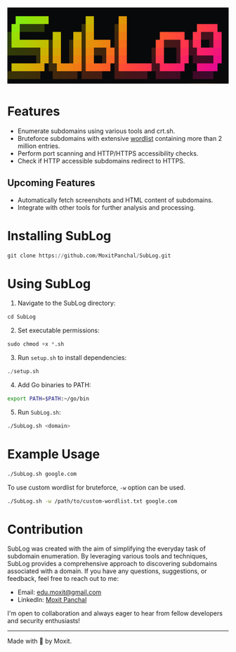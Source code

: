 <h1 align="center">
  <img src="Static/Logo.png" alt="naabu" width="800px">
  <br>
</h1>

# Features

- Enumerate subdomains using various tools and crt.sh.
- Bruteforce subdomains with extensive [wordlist](https://wordlists-cdn.assetnote.io/data/automated/httparchive_subdomains_2024_01_28.txt) containing more than 2 million entries.
- Perform port scanning and HTTP/HTTPS accessibility checks.
- Check if HTTP accessible subdomains redirect to HTTPS.

## Upcoming Features
- Automatically fetch screenshots and HTML content of subdomains.
- Integrate with other tools for further analysis and processing.

# Installing SubLog
```python
git clone https://github.com/MoxitPanchal/SubLog.git
```
# Using SubLog
1. Navigate to the SubLog directory:
```python
cd SubLog
```
2. Set executable permissions:
```python
sudo chmod +x *.sh
```
3. Run `setup.sh` to install dependencies:
```python
./setup.sh
```
4. Add Go binaries to PATH:
```sh
export PATH=$PATH:~/go/bin
```
5. Run `SubLog.sh`:
```sh
./SubLog.sh <domain>
```
# Example Usage
```sh
./SubLog.sh google.com
```
To use custom wordlist for bruteforce, `-w` option can be used.
```sh
./SubLog.sh -w /path/to/custom-wordlist.txt google.com
```
# Contribution
SubLog was created with the aim of simplifying the everyday task of subdomain enumeration. By leveraging various tools and techniques, SubLog provides a comprehensive approach to discovering subdomains associated with a domain. 
If you have any questions, suggestions, or feedback, feel free to reach out to me:

- Email: [edu.moxit@gmail.com](mailto:edu.moxit@gmail.com)
- LinkedIn: [Moxit Panchal](https://www.linkedin.com/in/moxit-panchal-545303225/)

I'm open to collaboration and always eager to hear from fellow developers and security enthusiasts!

---
Made with 🖤 by Moxit.
